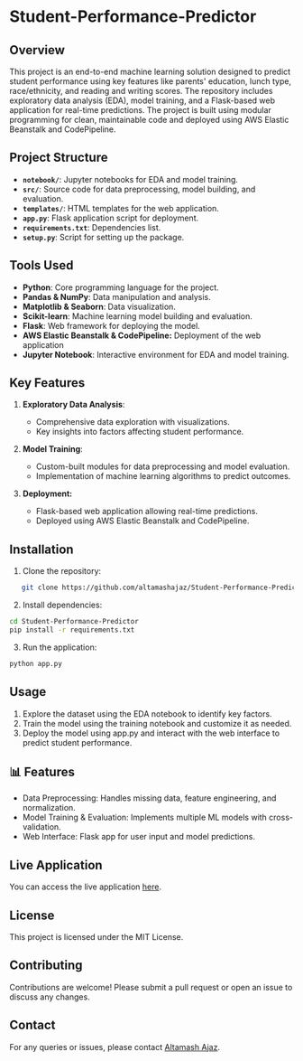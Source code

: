 # Student-Performance-Predictor

## Overview

This project is an end-to-end machine learning solution designed to predict student performance using key features like parents' education, lunch type, race/ethnicity, and reading and writing scores. The repository includes exploratory data analysis (EDA), model training, and a Flask-based web application for real-time predictions. The project is built using modular programming for clean, maintainable code and deployed using AWS Elastic Beanstalk and CodePipeline.

## Project Structure

- **`notebook/`**: Jupyter notebooks for EDA and model training.
- **`src/`**: Source code for data preprocessing, model building, and evaluation.
- **`templates/`**: HTML templates for the web application.
- **`app.py`**: Flask application script for deployment.
- **`requirements.txt`**: Dependencies list.
- **`setup.py`**: Script for setting up the package.

## Tools Used

- **Python**: Core programming language for the project.
- **Pandas & NumPy**: Data manipulation and analysis.
- **Matplotlib & Seaborn**: Data visualization.
- **Scikit-learn**: Machine learning model building and evaluation.
- **Flask**: Web framework for deploying the model.
- **AWS Elastic Beanstalk & CodePipeline:** Deployment of the web application
- **Jupyter Notebook**: Interactive environment for EDA and model training.

## Key Features

1. **Exploratory Data Analysis**:
   - Comprehensive data exploration with visualizations.
   - Key insights into factors affecting student performance.

2. **Model Training**:
   - Custom-built modules for data preprocessing and model evaluation.
   - Implementation of machine learning algorithms to predict outcomes.

3. **Deployment:**
   - Flask-based web application allowing real-time predictions.
   - Deployed using AWS Elastic Beanstalk and CodePipeline.

## Installation

1. Clone the repository:
```bash
   git clone https://github.com/altamashajaz/Student-Performance-Predictor.git
```

2. Install dependencies:
```bash
cd Student-Performance-Predictor
pip install -r requirements.txt
```

3. Run the application:
```bash
python app.py
```

## **Usage**
1. Explore the dataset using the EDA notebook to identify key factors.
2. Train the model using the training notebook and customize it as needed.
3. Deploy the model using app.py and interact with the web interface to predict student performance.


## 📊 Features
- Data Preprocessing: Handles missing data, feature engineering, and normalization.
- Model Training & Evaluation: Implements multiple ML models with cross-validation.
- Web Interface: Flask app for user input and model predictions.

## Live Application

You can access the live application [here](http://studentperformance-env.eba-hgt29p3d.ap-south-1.elasticbeanstalk.com).

## License

This project is licensed under the MIT License.

## Contributing

Contributions are welcome! Please submit a pull request or open an issue to discuss any changes.

## Contact

For any queries or issues, please contact [Altamash Ajaz](https://github.com/altamashajaz).